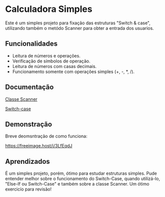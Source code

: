 
# Calculadora Simples

Este é um simples projeto para fixação das estruturas "Switch & case", utilizando também o metódo Scanner para obter a entrada dos usuarios. 




## Funcionalidades

- Leitura de números e operações.
- Verificação de símbolos de operação.
- Leitura de números com casas decimais.
- Funcionamento somente com operações simples (+, -, *, /).



## Documentação

[Classe Scanner](https://docs.oracle.com/javase/8/docs/api/java/util/Scanner.html)

[Switch-case](https://docs.oracle.com/javase/tutorial/java/nutsandbolts/switch.html)


## Demonstração

Breve deomsntração de como funciona:

https://freeimage.host/i/3LfEqdJ

## Aprendizados

É um simples projeto, porém, ótimo para estudar estruturas simples. Pude entender melhor sobre o funcionamento do Switch-Case, quando utilizá-lo, "Else-If ou Switch-Case" e também sobre a classe Scanner. Um ótimo exercicío para revisão!

